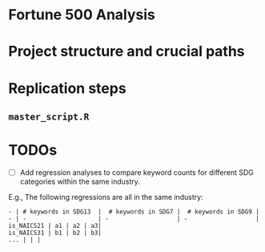 # Fortune 500 Analysis

# Project structure and crucial paths


# Replication steps

## `master_script.R`

# TODOs

- [ ] Add regression analyses to compare keyword counts for different SDG categories within the same industry.

E.g., The following regressions are all in the same industry:

```table
- | # keywords in SDG13  |  # keywords in SDG7 |  # keywords in SDG9 |
- | -                    | -                   | -                   |
is_NAICS21 | a1 | a2 | a3|
is_NAICS31 | b1 | b2 | b3|
... | | |

```

